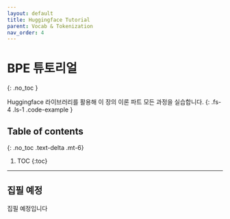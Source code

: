```yaml
---
layout: default
title: Huggingface Tutorial
parent: Vocab & Tokenization
nav_order: 4
---
```


# BPE 튜토리얼
{: .no_toc }

Huggingface 라이브러리를 활용해 이 장의 이론 파트 모든 과정을 실습합니다.
{: .fs-4 .ls-1 .code-example }

## Table of contents
{: .no_toc .text-delta .mt-6}

1. TOC
{:toc}

---

## 집필 예정

집필 예정입니다
